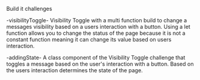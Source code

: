 Build it challenges

-visibilityToggle- Visibility Toggle with a multi function build to change a messages visibility based on a users interaction with a button. Using a let function allows you to change the status of the page because it is not a constant function meaning it can change its value based on users interaction. 

-addingState- A class component of the Visibility Toggle challenge that toggles a message based on the user's interaction with a button. Based on the users interaction determines the state of the page.   
 